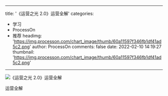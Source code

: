 
---
title: '《运营之光 2.0》运营全解'
categories: 
 - 学习
 - ProcessOn
 - 推荐
headimg: 'https://img.processon.com/chart_image/thumb/60a11597f346fb1df41ad5c2.png'
author: ProcessOn
comments: false
date: 2022-02-10 14:19:27
thumbnail: 'https://img.processon.com/chart_image/thumb/60a11597f346fb1df41ad5c2.png'
---

<div>   
<img class="thumb" alt="《运营之光 2.0》运营全解" src="https://img.processon.com/chart_image/thumb/60a11597f346fb1df41ad5c2.png" referrerpolicy="no-referrer">
<p>运营全解</p>  
</div>
            